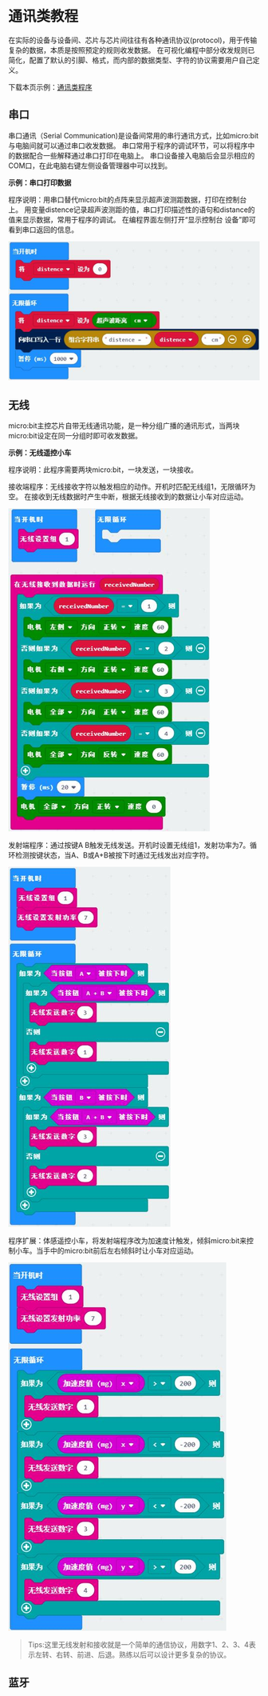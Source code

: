 # 通讯类教程

在实际的设备与设备间、芯片与芯片间往往有各种通讯协议(protocol)，用于传输复杂的数据，本质是按照预定的规则收发数据。
在可视化编程中部分收发规则已简化，配置了默认的引脚、格式，而内部的数据类型、字符的协议需要用户自己定义。

下载本页示例：[通讯类程序](https://github.com/mu-opensource/Morpx-docs/raw/master/SelfDriving/SelfDriving_MakeCode/sources/communication.zip)

## 串口

串口通讯（Serial Communication)是设备间常用的串行通讯方式，比如micro:bit与电脑间就可以通过串口收发数据。
串口常用于程序的调试环节，可以将程序中的数据配合一些解释通过串口打印在电脑上。
串口设备接入电脑后会显示相应的COM口，在此电脑右键左侧设备管理器中可以找到。

**示例：串口打印数据**

程序说明：用串口替代micro:bit的点阵来显示超声波测距数据，打印在控制台上。
用变量distence记录超声波测距的值，串口打印描述性的语句和distance的值来显示数据，常用于程序的调试。
在编程界面左侧打开“显示控制台 设备”即可看到串口返回的信息。

![](./images/communication/serialUltrasonic.jpg)

## 无线

micro:bit主控芯片自带无线通讯功能，是一种分组广播的通讯形式，当两块micro:bit设定在同一分组时即可收发数据。

**示例：无线遥控小车**

程序说明：此程序需要两块micro:bit，一块发送，一块接收。

接收端程序：无线接收字符以触发相应的动作。开机时匹配无线组1，无限循环为空。
在接收到无线数据时产生中断，根据无线接收到的数据让小车对应运动。

![](./images/communication/radioRx.jpg)

发射端程序：通过按键A B触发无线发送。开机时设置无线组1，发射功率为7。循环检测按键状态，当A、B或A+B被按下时通过无线发出对应字符。

![](./images/communication/radioTx.jpg)

程序扩展：体感遥控小车，将发射端程序改为加速度计触发，倾斜micro:bit来控制小车。当手中的micro:bit前后左右倾斜时让小车对应运动。

![](./images/communication/radioTxAccel.jpg)

> Tips:这里无线发射和接收就是一个简单的通信协议，用数字1、2、3、4表示左转、右转、前进、后退。熟练以后可以设计更多复杂的协议。

## 蓝牙

